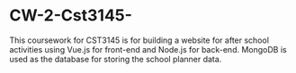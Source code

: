 # CW-2-Cst3145-
This coursework for CST3145 is for building a website for after school activities using Vue.js for front-end and Node.js for back-end.
MongoDB is used as the database for storing the school planner data.
